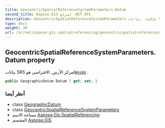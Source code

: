 ```yaml
---
title: GeocentricSpatialReferenceSystemParameters.Datum
second_title: Aspose.GIS لمرجع .NET API
description: GeocentricSpatialReferenceSystemParameters ملكية. بيانات SRS لمركز الأرض. الافتراضي هوWgs84 .
type: docs
weight: 30
url: /ar/net/aspose.gis.spatialreferencing/geocentricspatialreferencesystemparameters/datum/
---
```

## GeocentricSpatialReferenceSystemParameters.Datum property

بيانات SRS لمركز الأرض. الافتراضي هو[`Wgs84`](../../geographicdatum/wgs84/) .

```csharp
public GeographicDatum Datum { get; set; }
```

### أنظر أيضا

* class [GeographicDatum](../../geographicdatum/)
* class [GeocentricSpatialReferenceSystemParameters](../)
* مساحة الاسم [Aspose.Gis.SpatialReferencing](../../geocentricspatialreferencesystemparameters/)
* المجسم [Aspose.GIS](../../../)


